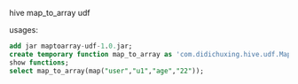 hive map_to_array udf

usages:

```sql
add jar maptoarray-udf-1.0.jar;
create temporary function map_to_array as 'com.didichuxing.hive.udf.MapToArrayUDF';
show functions;
select map_to_array(map("user","u1","age","22"));